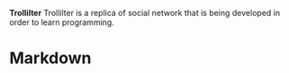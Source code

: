 **Trollilter**
Trollilter is a replica of social network that is being developed in order to learn programming.

# Markdown



